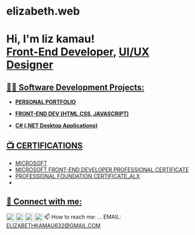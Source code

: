 # elizabeth.web

<h1>Hi, I'm liz kamau! <br/><a href="https://github.com/nyaruakamau1">Front-End Developer</a>, <a href="https://www.linkedin.com/in/nyaruakamau/">UI/UX Designer </h1>

<h2>👨‍💻 Software Development Projects:</h2>

- <b>PERSONAL PORTFOLIO</b>
  
- <b>FRONT-END DEV (HTML,CSS, JAVASCRIPT)</b>
  
- <b>C# (.NET Desktop Applications)</b>
 
<h2>📺 CERTIFICATIONS </h2>

- MICROSOFT
- MICROSOFT FRONT-END DEVELOPER PROFESSIONAL CERTIFICATE
- PROFESSIONAL FOUNDATION CERTIFICATE_ALX
- 

<h2> 🤳 Connect with me:</h2>

[<img align="left" alt="JoshMadakor | YouTube" width="22px" src="https://cdn.jsdelivr.net/npm/simple-icons@v3/icons/youtube.svg" />][youtube]
[<img align="left" alt="JoshMadakor | Twitter" width="22px" src="https://cdn.jsdelivr.net/npm/simple-icons@v3/icons/twitter.svg" />][twitter]
[<img align="left" alt="JoshMadakor | LinkedIn" width="22px" src="https://cdn.jsdelivr.net/npm/simple-icons@v3/icons/linkedin.svg" />][linkedin]
[<img align="left" alt="JoshMadakor | Instagram" width="22px" src="https://cdn.jsdelivr.net/npm/simple-icons@v3/icons/instagram.svg" />][instagram]

[twitter]: https://twitter.com/nyaruakamau
[youtube]: https://www.youtube.com/c/nyaruakamau
[instagram]: https://www.instagram.com/nyaruakamau
[linkedin]: https://linkedin.com/in/nyaruakamau

 📫 How to reach me: ... EMAIL: ELIZABETHKAMAU632@GMAIL.COM
 

<!--
**joshmadakor1/joshmadakor1** is a ✨ _special_ ✨ repository because its `README.md` (this file) appears on your GitHub profile.

Here are some ideas to get you started:

- 🔭 I’m currently working on ...
- 🌱 I’m currently learning ...
- 👯 I’m looking to collaborate on ...
- 🤔 I’m looking for help with ...
- 💬 Ask me about ...
- 📫 How to reach me: ...
- 😄 Pronouns: ...
- ⚡ Fun fact: ...
-->
